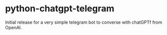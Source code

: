 # python-chatgpt-telegram
Initial release for a very simple telegram bot to converse with chatGPTf from OpenAI.

